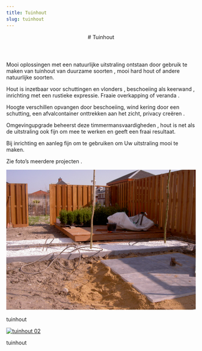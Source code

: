 ```yaml
---
title: Tuinhout
slug: tuinhout
---
```

<article class="regular">
<header>
# Tuinhout
</header>
<section>
Mooi oplossingen met een natuurlijke uitstraling ontstaan door gebruik te maken van tuinhout van duurzame soorten , mooi hard hout of andere natuurlijke soorten.

Hout is inzetbaar voor schuttingen en vlonders , beschoeiing als keerwand , inrichting met een rustieke expressie. Fraaie overkapping of veranda .

Hoogte verschillen opvangen door beschoeiing, wind kering door een schutting, een afvalcontainer onttrekken aan het zicht, privacy creëren .

Omgevingupgrade beheerst deze timmermansvaardigheden , hout is net als de uitstraling ook  fijn om mee te werken  en geeft een fraai resultaat.

Bij inrichting en aanleg fijn om te gebruiken om Uw uitstraling mooi te maken.

Zie foto’s meerdere projecten .
</section>
</article>
<aside>
<a href="img/tuinhout_01.jpg" class="magnific">
<img src="img/tuinhout_01.jpg" alt="tuinhout 01" title="tuinhout 01" />
</a>
<p class="onderschrift">
tuinhout
</p>
<a href="/img/tuinhout_02.jpg" class="magnific">
<img src="/img/tuinhout_02.jpg" alt="tuinhout 02" title="tuinhout 02" />
</a>
<p class="onderschrift">
tuinhout
</p>
</aside>
